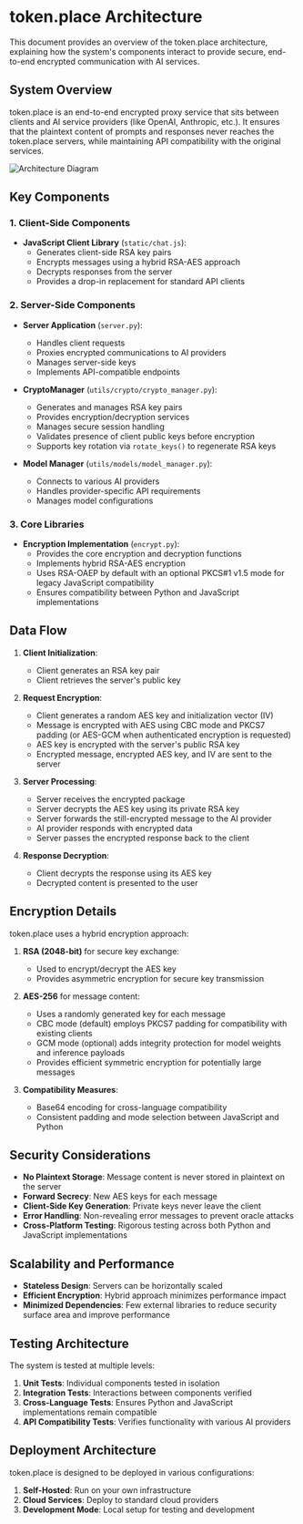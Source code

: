 # token.place Architecture

This document provides an overview of the token.place architecture, explaining how the system's components interact to provide secure, end-to-end encrypted communication with AI services.

## System Overview

token.place is an end-to-end encrypted proxy service that sits between clients and AI service providers (like OpenAI, Anthropic, etc.). It ensures that the plaintext content of prompts and responses never reaches the token.place servers, while maintaining API compatibility with the original services.

![Architecture Diagram](../assets/architecture_diagram.png)

## Key Components

### 1. Client-Side Components

- **JavaScript Client Library** (`static/chat.js`):
  - Generates client-side RSA key pairs
  - Encrypts messages using a hybrid RSA-AES approach
  - Decrypts responses from the server
  - Provides a drop-in replacement for standard API clients

### 2. Server-Side Components

- **Server Application** (`server.py`):
  - Handles client requests
  - Proxies encrypted communications to AI providers
  - Manages server-side keys
  - Implements API-compatible endpoints

- **CryptoManager** (`utils/crypto/crypto_manager.py`):
  - Generates and manages RSA key pairs
  - Provides encryption/decryption services
  - Manages secure session handling
  - Validates presence of client public keys before encryption
  - Supports key rotation via `rotate_keys()` to regenerate RSA keys

- **Model Manager** (`utils/models/model_manager.py`):
  - Connects to various AI providers
  - Handles provider-specific API requirements
  - Manages model configurations

### 3. Core Libraries

- **Encryption Implementation** (`encrypt.py`):
  - Provides the core encryption and decryption functions
  - Implements hybrid RSA-AES encryption
  - Uses RSA-OAEP by default with an optional PKCS#1 v1.5 mode for legacy JavaScript
    compatibility
  - Ensures compatibility between Python and JavaScript implementations

## Data Flow

1. **Client Initialization**:
   - Client generates an RSA key pair
   - Client retrieves the server's public key

2. **Request Encryption**:
   - Client generates a random AES key and initialization vector (IV)
   - Message is encrypted with AES using CBC mode and PKCS7 padding
     (or AES-GCM when authenticated encryption is requested)
   - AES key is encrypted with the server's public RSA key
   - Encrypted message, encrypted AES key, and IV are sent to the server

3. **Server Processing**:
   - Server receives the encrypted package
   - Server decrypts the AES key using its private RSA key
   - Server forwards the still-encrypted message to the AI provider
   - AI provider responds with encrypted data
   - Server passes the encrypted response back to the client

4. **Response Decryption**:
   - Client decrypts the response using its AES key
   - Decrypted content is presented to the user

## Encryption Details

token.place uses a hybrid encryption approach:

1. **RSA (2048-bit)** for secure key exchange:
   - Used to encrypt/decrypt the AES key
   - Provides asymmetric encryption for secure key transmission

2. **AES-256** for message content:
   - Uses a randomly generated key for each message
   - CBC mode (default) employs PKCS7 padding for compatibility with existing clients
   - GCM mode (optional) adds integrity protection for model weights and inference payloads
   - Provides efficient symmetric encryption for potentially large messages

3. **Compatibility Measures**:
   - Base64 encoding for cross-language compatibility
   - Consistent padding and mode selection between JavaScript and Python

## Security Considerations

- **No Plaintext Storage**: Message content is never stored in plaintext on the server
- **Forward Secrecy**: New AES keys for each message
- **Client-Side Key Generation**: Private keys never leave the client
- **Error Handling**: Non-revealing error messages to prevent oracle attacks
- **Cross-Platform Testing**: Rigorous testing across both Python and JavaScript implementations

## Scalability and Performance

- **Stateless Design**: Servers can be horizontally scaled
- **Efficient Encryption**: Hybrid approach minimizes performance impact
- **Minimized Dependencies**: Few external libraries to reduce security surface area and improve performance

## Testing Architecture

The system is tested at multiple levels:

1. **Unit Tests**: Individual components tested in isolation
2. **Integration Tests**: Interactions between components verified
3. **Cross-Language Tests**: Ensures Python and JavaScript implementations remain compatible
4. **API Compatibility Tests**: Verifies functionality with various AI providers

## Deployment Architecture

token.place is designed to be deployed in various configurations:

1. **Self-Hosted**: Run on your own infrastructure
2. **Cloud Services**: Deploy to standard cloud providers
3. **Development Mode**: Local setup for testing and development
